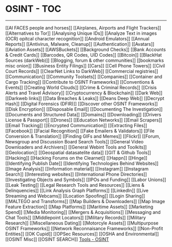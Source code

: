 # OSINT - TOC

---

[[AI FACES people and horses]]
[[Airplanes, Airports and Flight Trackers]]
[[Alternatives to Tor]]
[[Analysing Unique IDs]]
[[Analyze Text in images (OCR) opitcal character recognition]]
[[Android Emulators]]
[[Annual Reports]]
[[Antivirus, Malware, Cleanup]]
[[Authentication]]
[[Avatars]]
[[Aviation Assets]]
[[AWSBuckets]]
[[Background Checks]]
[[Bank Accounts & Credit Cards]]
[[Barcodes, QR Codes, UID Codes]]
[[Bitcoin]]
[[BlackHat Sources (darkWeb)]]
[[Blogging, forum & other communities]]
[[bookmarks misc onion]]
[[Business Entity Filings]]
[[Cars]]
[[Cell Phone Towers]]
[[Civil Court Records]]
[[ClearNet Links to DarkWeb]]
[[Commercial registries]]
[[Communication]]
[[Community Toolsets]]
[[Companies]]
[[Container and Cargo Tracking]]
[[Contribute to OSINT Frameworks]]
[[Conventions & Events]]
[[Creating World Clouds]]
[[Crime & Criminal Records]]
[[Crisis Alerts and Travel Advisory]]
[[Cryptocurrency & Blockchain]]
[[Dark Web]]
[[Darkweb links]]
[[Data Breaches & Leaks]]
[[Deans Deep Web]]
[[Decrypt Hash]]
[[Digital Forensics (DFIR)]]
[[Discover other OSINT Frameworks]]
[[Disk Encryption]]
[[Disposable Email]]
[[Documenting The Investigation]]
[[Documents and Structured Data]]
[[Domains]]
[[Downloading]]
[[Drivers License & Passport]]
[[Drones]]
[[Education Networks]]
[[Email Scrapers]]
[[Email Tracking]]
[[Encrypted Communication]]
[[Extracting Files]]
[[Facebook]]
[[Facial Recognition]]
[[Fake Emailers & Validators]]
[[File Conversion & Translation]]
[[Finding GIFs and Memes]]
[[Flickr]]
[[Forum, Newsgroup and Discussion Board Search Tools]]
[[General Video Downloaders and Archivers]]
[[General Webint Tools and Toolkits]]
[[Geolocation]]
[[Geospatial datasatelite data]]
[[GIT & Github Tools]]
[[Hacking]]
[[Hacking Forums on the Clearnet]]
[[Happn]]
[[Hinge]]
[[Identifying Publish Date]]
[[Identifying Technologies Behind Websites]]
[[Image Analysis]]
[[Information material]]
[[Instagram]]
[[Instagram Search]]
[[Interesting websites]]
[[International Phone Directories]]
[[Investigating Objects and Symbols]]
[[IPOs and Funding]]
[[Labor Unions]]
[[Leak Testing]]
[[Legal Research Tools and Resources]]
[[Liens & Delinquencies]]
[[Link Analysis Graph Platforms]]
[[LinkedIn]]
[[Live Streaming and Webcams]]
[[Location Spoofing]]
[[Login Sharing]]
[[MALTEGO and Transforms]]
[[Map Builders & Downloaders]]
[[Map Image Feature Extraction]]
[[Map Platforms]]
[[Maritime Assets]]
[[Marketing Spend]]
[[Media Monitoring]]
[[Mergers & Acquisitions]]
[[Messaging and Chat Tools]]
[[Middlepoint Locators]]
[[Military Records]]
[[Military Research]]
[[Miscellaneous Dating]]
[[Motorcyle Assets]]
[[Multipurpose OSINT Frameworks]]
[[Network Reconnaisance Frameworks]]
[[Non-Profit Entities]]
[[OK Cupid]]
[[OPSec Resources]]
[[OSHA and Environmental]]
[[OSINT Misc]]
[[OSINT SEARCH]]
[Tools - OSINT](Tools%20-%20OSINT.md)